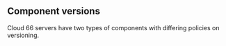 ## Component versions

Cloud 66 servers have two types of components with differing policies on versioning.

